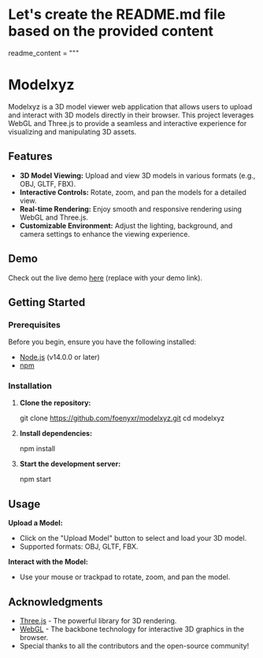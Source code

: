 # Let's create the README.md file based on the provided content

readme_content = """
# Modelxyz

Modelxyz is a 3D model viewer web application that allows users to upload and interact with 3D models directly in their browser. This project leverages WebGL and Three.js to provide a seamless and interactive experience for visualizing and manipulating 3D assets.

## Features

- **3D Model Viewing:** Upload and view 3D models in various formats (e.g., OBJ, GLTF, FBX).
- **Interactive Controls:** Rotate, zoom, and pan the models for a detailed view.
- **Real-time Rendering:** Enjoy smooth and responsive rendering using WebGL and Three.js.
- **Customizable Environment:** Adjust the lighting, background, and camera settings to enhance the viewing experience.

## Demo

Check out the live demo [here](#) (replace with your demo link).

## Getting Started

### Prerequisites

Before you begin, ensure you have the following installed:

- [Node.js](https://nodejs.org/) (v14.0.0 or later)
- [npm](https://www.npmjs.com/)

### Installation

1. **Clone the repository:**

  
   git clone https://github.com/foenyxr/modelxyz.git
   cd modelxyz
  

2. **Install dependencies:**

   npm install
   

3. **Start the development server:**

   
   npm start


## Usage

**Upload a Model:**
   - Click on the "Upload Model" button to select and load your 3D model.
   - Supported formats: OBJ, GLTF, FBX.

**Interact with the Model:**
   - Use your mouse or trackpad to rotate, zoom, and pan the model.


## Acknowledgments

- [Three.js](https://threejs.org/) - The powerful library for 3D rendering.
- [WebGL](https://get.webgl.org/) - The backbone technology for interactive 3D graphics in the browser.
- Special thanks to all the contributors and the open-source community!

